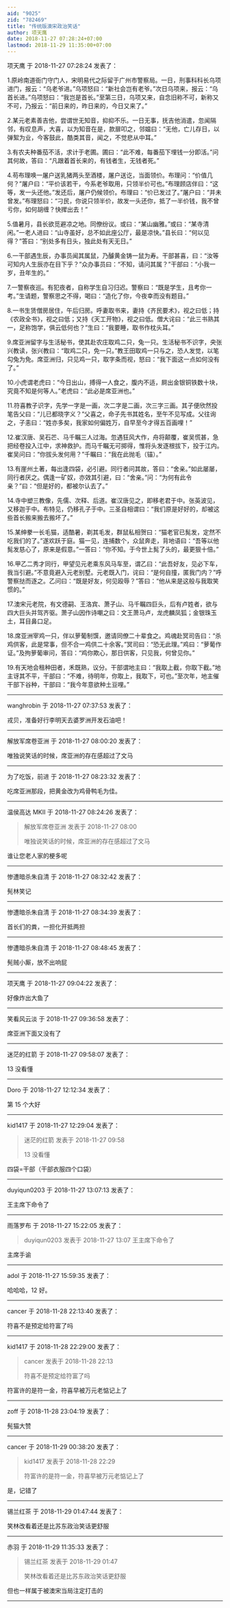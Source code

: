 ```yaml
---
aid: "9025"
zid: "782469"
title: "传统版澳宋政治笑话"
author: 项天鹰
date: 2018-11-27 07:28:24+07:00
lastmod: 2018-11-29 11:35:00+07:00
---
```


项天鹰 于 2018-11-27 07:28:24 发表了：

1.原岭南道衙门守门人，宋明易代之际留于广州市警察局。一日，刑事科科长乌项进门，报云：“乌老爷进。”乌项怒曰：“新社会岂有老爷。”次日乌项来，报云：“乌首长进。”乌项怒曰：“我岂是首长。”至第三日，乌项又来，自念旧称不可，新称又不可，乃报云：“前日来的，昨日来的，今日又来了。”

2.某元老素善吉他，尝谓世无知音，抑抑不乐。一日无事，抚吉他消遣，忽闻隔邻，有叹息声，大喜，以为知音在是，款扉叩之，邻媪曰：“无他，亡儿存日，以弹絮为业，今客鼓此，酷类其音，闻之，不觉悲从中耳。”

3.有农夫种番茄不活，求计于老圃。圃曰：“此不难，每番茄下埋钱一分即活。”问其何故，答曰：“凡跟着首长来的，有钱者生，无钱者死。”

4.苟布理唤一屠户送乳猪两头至酒楼，屠户送讫，当面领价。布理问：“价值几何？”屠户曰：“平价该若干，今系老爷取用，只领半价可也。”布理顾店伴曰：“这等，发一头还他。”发还后，屠户仍候领价。布理曰：“价已发过了。”屠户曰：“并未曾发。”布理怒曰：“刁民，你说只领半价，故发一头还你，抵了一半价钱，我不曾亏你，如何胡缠？快撵出去！”

5.值暑月，县长欲觅避凉之地。同僚纷议。或曰：“某山幽雅。”或曰：“某寺清闲。”一老人进曰：“山寺虽好，总不如此座公厅，最是凉快。”县长曰：“何以见得？”答曰：“别处多有日头，独此处有天无日。”

6.一干部遇生辰，办事员闻其属鼠，乃醵黄金铸一鼠为寿。干部甚喜，曰：“汝等可知内人生辰亦在目下乎？”众办事员曰：“不知，请问其属？”干部曰：“小我一岁，丑年生的。”

7.一警察夜巡。有犯夜者，自称学生自习归迟。警察曰：“既是学生，且考你一考。”生请题，警察思之不得，喝曰：“造化了你，今夜幸而没有题目。”

8.一书生赁僧房居住，午后归房。呼妻取书来，妻持《齐民要术》，视之曰低；持《农政全书》，视之曰低；又持《天工开物》，视之曰低。僧大诧曰：“此三书熟其一，足称饱学，俱云低何也？”生曰：“我要睡，取书作枕头耳。”

9.席亚洲留字与生活秘书，使其赴农庄取鸡二只，兔一只。生活秘书不识字，央张兴教读，张兴教曰：“取鸡二只，免一只。”教王田取鸡一只与之，恐人发觉，以笔勾兔为免。席亚洲归，只见鸡一只，取字条而视，怒曰：“我下面这一点如何没有了。”

10.小虎谓老虎曰：“今日出山，搏得一人食之，腹内不适，屙出金银铜铁数十块，究竟不知是何等人。”老虎曰：“此必是席亚洲也。”

11.符喜教子识字，先学一字是一画，次二字是二画，次三字三画。其子便欣然投笔告父曰：“儿已都晓字义？”父喜之，命子先书其姓名，至午不见写成。父往询之，子恚曰：“姓亦多矣，我家如何偏姓万，自早至今才得五百画哩！”

12.崔汉唐、吴石芒、马千瞩三人过海。忽遇狂风大作，舟将颠覆，崔吴慌甚，急把经卷投入江中，求神救护。而马千瞩无可掷得，惟将头发逐根拔下，投于江内。崔吴问曰：“你拔头发何用？”千瞩曰：“我在此抛毛（锚）。”

13.有崖州土著，每出逢四袋，必引避。同行者问其故，答曰：“舍亲。”如此屡屡，同行者厌之。偶逢一矿奴，亦效其引避，曰：“舍亲。”问：“为何有此令亲？”曰：“但是好的，都被尔认去了。”

14.寺中塑三教像，先儒、次释、后道。崔汉唐见之，即移老君于中。张英波见，又移迦于中。布特见，仍移孔子于中。三圣自相谓曰：“我们原是好好的，却被这些首长搬来搬去搬坏了。”

15.某绅豢一长毛猫，适酷暑，剃其毛发，群鼠私相贺曰：“猫老官已髨发，定然不吃我们的了。”遂欢跃于庭。猫一见，连捕数个，众鼠奔走，背地语曰：“吾等以他髨发慈心了，原来是假意。”一答曰：“你不知。于今世上髨了头的，最更狠十倍。”

16.甲乙二秀才同行，甲望见元老乘东风马车至，谓乙曰：“此吾好友，见必下车，我当引避。”不意竟避入元老别墅。元老既入门，诧曰：“是何自撞，匿我门内？”呼警察挞而逐之。乙问曰：“既是好友，何见殴辱？”答曰：“他从来是这般与我取笑惯的。”

17.澳宋元老院，有文德嗣、王洛宾、萧子山、马千瞩四巨头，后有卢姓者，欲与四大巨头并驾齐驱。萧子山因作诗嘲之曰：文王萧马卢，龙虎麟凤狐；金银珠玉土，耳目鼻口足。

18.席亚洲宰鸡一只，伴以萝葡制馔，邀请同僚二十辈食之。鸡魂赴冥司告曰：“杀鸡供客，此是常事，但不合一鸡供二十余客。”冥司曰：“恐无此理。”鸡曰：“萝葡作证。”及拘萝葡审问，答曰：“鸡你欺心，那日供客，只见我，何曾见你。”

19.有天地会租种田者，禾既熟，议分。干部谓地主曰：“我取上截，你取下截。”地主讶其不平，干部曰：“不难，待明年，你取上，我取下，可也。”至次年，地主催干部下谷种，干部曰：“我今年意欲种土豆哩。”

---

wanghrobin 于 2018-11-27 07:37:53 发表了：

戎贝，准备好行李明天去婆罗洲开发石油吧！

---

解放军席卷亚洲 于 2018-11-27 08:00:20 发表了：

唯独说笑话的时候，席亚洲的存在感超过了文马

---

为了吃饭，前进 于 2018-11-27 08:23:32 发表了：

吃席亚洲那段，把黄金改为鸡骨鸭毛为佳。

---

温侯高达 MKII 于 2018-11-27 08:24:26 发表了：

> 解放军席卷亚洲 发表于 2018-11-27 08:00
>
> 唯独说笑话的时候，席亚洲的存在感超过了文马

谁让您老人家的梗多呢

---

惨遭暗杀朱自清 于 2018-11-27 08:32:42 发表了：

髡林笑记

---

惨遭暗杀朱自清 于 2018-11-27 08:34:39 发表了：

首长们的粪，一担化开抵两担

---

惨遭暗杀朱自清 于 2018-11-27 08:48:45 发表了：

髡贼小厮，放不出响屁

---

项天鹰 于 2018-11-27 09:04:22 发表了：

好像炸出大鱼了

---

笑看风云淡 于 2018-11-27 09:36:58 发表了：

席亚洲下面又没有了

---

迷茫的红箭 于 2018-11-27 09:58:07 发表了：

13 没看懂

---

Doro 于 2018-11-27 12:12:34 发表了：

第 15 个大好

---

kid1417 于 2018-11-27 12:29:04 发表了：

> 迷茫的红箭 发表于 2018-11-27 09:58
>
> 13 没看懂

四袋=干部（干部衣服四个口袋）

---

duyiqun0203 于 2018-11-27 13:07:13 发表了：

王主席下命令了

---

雨落罗布 于 2018-11-27 15:22:05 发表了：

> duyiqun0203 发表于 2018-11-27 13:07 王主席下命令了

主席手谕

---

adol 于 2018-11-27 15:59:35 发表了：

哈哈哈，12 好。

---

cancer 于 2018-11-28 22:13:40 发表了：

符喜不是预定给符富了吗

---

kid1417 于 2018-11-28 22:29:00 发表了：

> cancer 发表于 2018-11-28 22:13
>
> 符喜不是预定给符富了吗

符富许的是符一金，符喜早被万元老惦记上了

---

zoff 于 2018-11-28 23:04:19 发表了：

髡猫大赞

---

cancer 于 2018-11-29 00:38:20 发表了：

> kid1417 发表于 2018-11-28 22:29
>
> 符富许的是符一金，符喜早被万元老惦记上了

是，记错了

---

锡兰红茶 于 2018-11-29 01:47:44 发表了：

笑林改看着还是比苏东政治笑话更舒服

---

赤羽 于 2018-11-29 11:35:33 发表了：

> 锡兰红茶 发表于 2018-11-29 01:47
>
> 笑林改看着还是比苏东政治笑话更舒服

但也一样属于被澳宋当局注定打击的

---
